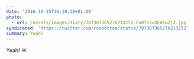 ```yaml
---
date: '2016-10-15T16:10:18+01:00'
photo:
  - url: /assets/images/diary/787307365276213252-Cu0TsJvXEAEwZjZ.jpg
syndicated: 'https://twitter.com/roobottom/status/787307365276213252'
summary: Yeah!
---
```

Yeah! ☀️ 
